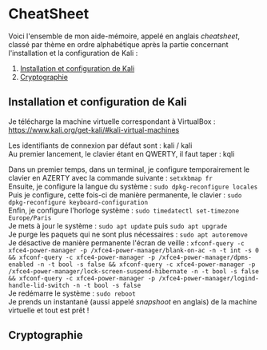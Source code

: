 # CheatSheet

Voici l'ensemble de mon aide-mémoire, appelé en anglais *cheatsheet*, classé par thème en ordre alphabétique après la partie concernant l'installation et la configuration de Kali :

1. [Installation et configuration de Kali](#installation_kali)
2. [Cryptographie](#cryptographie)

## Installation et configuration de Kali <a name="installation_kali"></a>

Je télécharge la machine virtuelle correspondant à VirtualBox : https://www.kali.org/get-kali/#kali-virtual-machines

Les identifiants de connexion par défaut sont : kali / kali  
Au premier lancement, le clavier étant en QWERTY, il faut taper : kqli

Dans un premier temps, dans un terminal, je configure temporairement le clavier en AZERTY avec la commande suivante : `setxkbmap fr`  
Ensuite, je configure la langue du système : `sudo dpkg-reconfigure locales`  
Puis je configure, cette fois-ci de manière permanente, le clavier : `sudo dpkg-reconfigure keyboard-configuration`  
Enfin, je configure l'horloge système : `sudo timedatectl set-timezone Europe/Paris`  
Je mets à jour le système : `sudo apt update` puis `sudo apt upgrade`  
Je purge les paquets qui ne sont plus nécessaires : `sudo apt autoremove`  
Je désactive de manière permanente l'écran de veille : `xfconf-query -c xfce4-power-manager -p /xfce4-power-manager/blank-on-ac -n -t int -s 0 && xfconf-query -c xfce4-power-manager -p /xfce4-power-manager/dpms-enabled -n -t bool -s false && xfconf-query -c xfce4-power-manager -p /xfce4-power-manager/lock-screen-suspend-hibernate -n -t bool -s false && xfconf-query -c xfce4-power-manager -p /xfce4-power-manager/logind-handle-lid-switch -n -t bool -s false`  
Je redémarre le système : `sudo reboot`  
Je prends un instantané (aussi appelé *snapshoot* en anglais) de la machine virtuelle et tout est prêt !

## Cryptographie <a name="cryptographie"></a>
